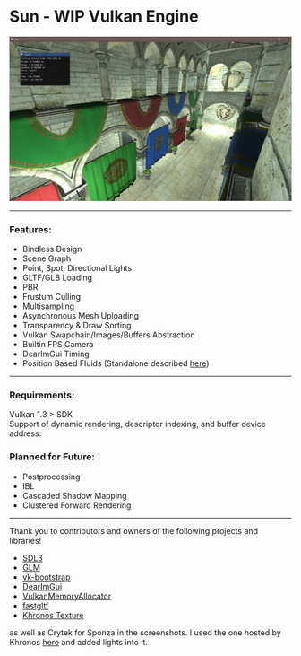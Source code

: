 # Sun - WIP Vulkan Engine


![Sponza Screenshot](https://github.com/will-ixs/Sun/blob/main/screenshots/Screenshot5.png)

---
### Features:

+ Bindless Design 
+ Scene Graph 
+ Point, Spot, Directional Lights
+ GLTF/GLB Loading 
+ PBR 
+ Frustum Culling 
+ Multisampling
+ Asynchronous Mesh Uploading 
+ Transparency & Draw Sorting 
+ Vulkan Swapchain/Images/Buffers Abstraction 
+ Builtin FPS Camera 
+ DearImGui Timing 
+ Position Based Fluids (Standalone described [here](https://will-ixs.github.io/projects/particle-based-fluids/))
---

### Requirements:
Vulkan 1.3 > SDK \
Support of dynamic rendering, descriptor indexing, and buffer device address.


### Planned for Future:
+ Postprocessing
+ IBL
+ Cascaded Shadow Mapping
+ Clustered Forward Rendering

---

Thank you to contributors and owners of the following projects and libraries!
+ [SDL3](https://github.com/libsdl-org/SDL)
+ [GLM](https://github.com/g-truc/glm)
+ [vk-bootstrap](https://github.com/charles-lunarg/vk-bootstrap)
+ [DearImGui](https://github.com/ocornut/imgui)
+ [VulkanMemoryAllocator](https://github.com/GPUOpen-LibrariesAndSDKs/VulkanMemoryAllocator)
+ [fastgltf](https://github.com/spnda/fastgltf)
+ [Khronos Texture](https://github.com/KhronosGroup/KTX-Software)

as well as Crytek for Sponza in the screenshots. I used the one hosted by Khronos [here](https://github.com/KhronosGroup/glTF-Sample-Models/tree/main/2.0/Sponza) and added lights into it.